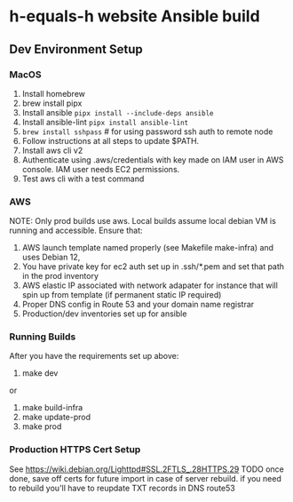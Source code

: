 # h-equals-h website Ansible build

## Dev Environment Setup

### MacOS
1. Install homebrew
2. brew install pipx
3. Install ansible `pipx install --include-deps ansible`
4. Install ansible-lint `pipx install ansible-lint`
5. `brew install sshpass` # for using password ssh auth to remote node
6. Follow instructions at all steps to update $PATH.
7. Install aws cli v2
8. Authenticate using .aws/credentials with key made on IAM user in AWS console. IAM user needs EC2 permissions.
9. Test aws cli with a test command

### AWS 

NOTE: Only prod builds use aws. Local builds assume local debian VM is running and accessible. Ensure that: 

1. AWS launch template named properly (see Makefile make-infra) and uses Debian 12,
1. You have private key for ec2 auth set up in .ssh/*.pem and set that path in the prod inventory
1. AWS elastic IP associated with network adapater for instance that will spin up from template (if permanent static IP required)
1. Proper DNS config in Route 53 and your domain name registrar
1. Production/dev inventories set up for ansible

### Running Builds

 After you have the requirements set up above:

 1. make dev

or

 1. make build-infra
 2. make update-prod
 3. make prod

 ### Production HTTPS Cert Setup
 See https://wiki.debian.org/Lighttpd#SSL.2FTLS_.28HTTPS.29
 TODO once done, save off certs for future import in case of server rebuild. if you need to rebuild you'll have to reupdate TXT records in DNS route53